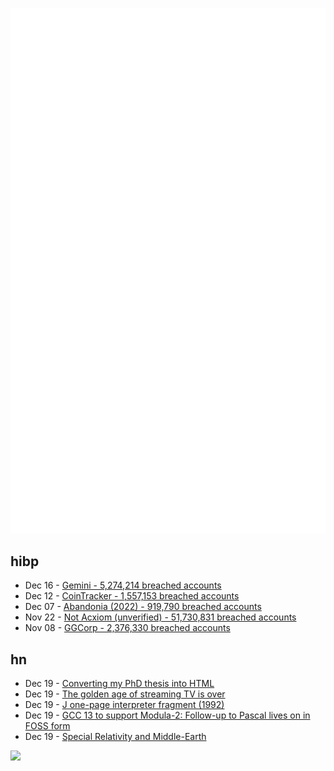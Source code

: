 ![Metrics](https://raw.githubusercontent.com/phixion/phixion/master/metrics.svg)

## hibp

<!--
for https://github.com/phixion/phixion/blob/main/.github/workflows/feeds.yml
-->
<!--START_SECTION:haveibeenpwnd-->
- Dec 16 - [Gemini - 5,274,214 breached accounts](https://haveibeenpwned.com/PwnedWebsites#Gemini)
- Dec 12 - [CoinTracker - 1,557,153 breached accounts](https://haveibeenpwned.com/PwnedWebsites#CoinTracker)
- Dec 07 - [Abandonia (2022) - 919,790 breached accounts](https://haveibeenpwned.com/PwnedWebsites#Abandonia2022)
- Nov 22 - [Not Acxiom (unverified) - 51,730,831 breached accounts](https://haveibeenpwned.com/PwnedWebsites#NotAcxiom)
- Nov 08 - [GGCorp - 2,376,330 breached accounts](https://haveibeenpwned.com/PwnedWebsites#GGCorp)
<!--END_SECTION:haveibeenpwnd-->

## hn

<!--
for https://github.com/phixion/phixion/blob/main/.github/workflows/feeds.yml
-->
<!--START_SECTION:hn-->
- Dec 19 - [Converting my PhD thesis into HTML](https://desfontain.es/privacy/latex-to-html.html)
- Dec 19 - [The golden age of streaming TV is over](https://www.businessinsider.com/why-streaming-tv-got-boring-netflix-hulu-hbo-max-cable-2022-12)
- Dec 19 - [J one-page interpreter fragment (1992)](https://code.jsoftware.com/wiki/Essays/Incunabulum)
- Dec 19 - [GCC 13 to support Modula-2: Follow-up to Pascal lives on in FOSS form](https://www.theregister.com/2022/12/16/gcc_13_will_support_modula2/)
- Dec 19 - [Special Relativity and Middle-Earth](https://terrytao.wordpress.com/2022/12/18/special-relativity-and-middle-earth/)
<!--END_SECTION:hn-->

<!--
for https://yhype.me
-->
![](https://hit.yhype.me/github/profile?user_id=13013670)
